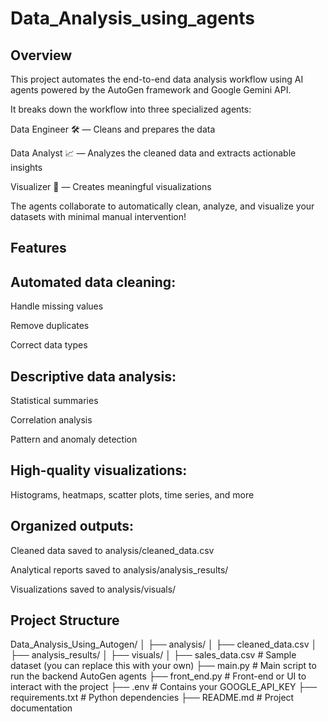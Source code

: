 # Data_Analysis_using_agents
Overview
---------
This project automates the end-to-end data analysis workflow using AI agents powered by the AutoGen framework and Google Gemini API.

It breaks down the workflow into three specialized agents:

Data Engineer 🛠️ — Cleans and prepares the data

Data Analyst 📈 — Analyzes the cleaned data and extracts actionable insights

Visualizer 🎨 — Creates meaningful visualizations

The agents collaborate to automatically clean, analyze, and visualize your datasets with minimal manual intervention!

Features
---------
Automated data cleaning:
-----------------------

Handle missing values

Remove duplicates

Correct data types

Descriptive data analysis:
-------------------------

Statistical summaries

Correlation analysis

Pattern and anomaly detection

High-quality visualizations:
---------------------------

Histograms, heatmaps, scatter plots, time series, and more

Organized outputs:
------------------

Cleaned data saved to analysis/cleaned_data.csv

Analytical reports saved to analysis/analysis_results/

Visualizations saved to analysis/visuals/

Project Structure
-----------------

Data_Analysis_Using_Autogen/
│
├── analysis/
│   ├── cleaned_data.csv
│   ├── analysis_results/
│   ├── visuals/
│
├── sales_data.csv          # Sample dataset (you can replace this with your own)
├── main.py                 # Main script to run the backend AutoGen agents
├── front_end.py            # Front-end or UI to interact with the project
├── .env                    # Contains your GOOGLE_API_KEY
├── requirements.txt        # Python dependencies
├── README.md               # Project documentation
